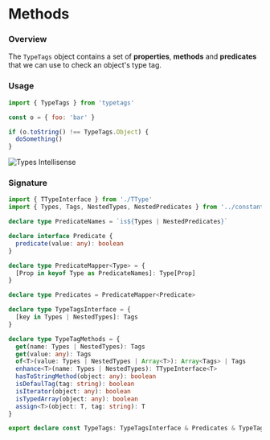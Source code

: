 # Methods

### Overview

The `TypeTags` object contains a set of **properties**, **methods** and **predicates** that we can use to check an object's type tag.

### Usage

```js
import { TypeTags } from 'typetags'

const o = { foo: 'bar' }

if (o.toString() !== TypeTags.Object) {
  doSomething()
}
```

![Types Intellisense](/images/typetags-02.jpg)

### Signature

```ts
import { TTypeInterface } from './TType'
import { Types, Tags, NestedTypes, NestedPredicates } from '../constants'

declare type PredicateNames = `is${Types | NestedPredicates}`

declare interface Predicate {
  predicate(value: any): boolean
}

declare type PredicateMapper<Type> = {
  [Prop in keyof Type as PredicateNames]: Type[Prop]
}

declare type Predicates = PredicateMapper<Predicate>

declare type TypeTagsInterface = {
  [key in Types | NestedTypes]: Tags
}

declare type TypeTagMethods = {
  get(name: Types | NestedTypes): Tags
  get(value: any): Tags
  of<T>(value: Types | NestedTypes | Array<T>): Array<Tags> | Tags
  enhance<T>(name: Types | NestedTypes): TTypeInterface<T>
  hasToStringMethod(object: any): boolean
  isDefaulTag(tag: string): boolean
  isIterator(object: any): boolean
  isTypedArray(object: any): boolean
  assign<T>(object: T, tag: string): T
}

export declare const TypeTags: TypeTagsInterface & Predicates & TypeTagMethods
```
